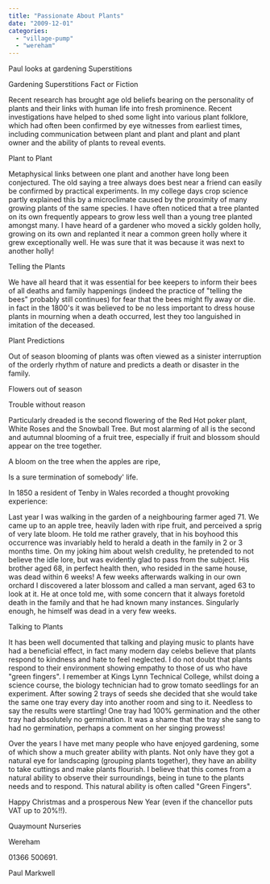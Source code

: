 ```yaml
---
title: "Passionate About Plants"
date: "2009-12-01"
categories: 
  - "village-pump"
  - "wereham"
---
```


Paul looks at gardening Superstitions

Gardening Superstitions Fact or Fiction

Recent research has brought age old beliefs bearing on the personality of plants and their links with human life into fresh prominence. Recent investigations have helped to shed some light into various plant folklore, which had often been confirmed by eye witnesses from earliest times, including communication between plant and plant and plant and plant owner and the ability of plants to reveal events.

Plant to Plant

Metaphysical links between one plant and another have long been conjectured. The old saying a tree always does best near a friend can easily be confirmed by practical experiments. In my college days crop science partly explained this by a microclimate caused by the proximity of many growing plants of the same species. I have often noticed that a tree planted on its own frequently appears to grow less well than a young tree planted amongst many. I have heard of a gardener who moved a sickly golden holly, growing on its own and replanted it near a common green holly where it grew exceptionally well. He was sure that it was because it was next to another holly!

Telling the Plants

We have all heard that it was essential for bee keepers to inform their bees of all deaths and family happenings (indeed the practice of "telling the bees" probably still continues) for fear that the bees might fly away or die. in fact in the 1800's it was believed to be no less important to dress house plants in mourning when a death occurred, lest they too languished in imitation of the deceased.

Plant Predictions

Out of season blooming of plants was often viewed as a sinister interruption of the orderly rhythm of nature and predicts a death or disaster in the family.

Flowers out of season

Trouble without reason

Particularly dreaded is the second flowering of the Red Hot poker plant, White Roses and the Snowball Tree. But most alarming of all is the second and autumnal blooming of a fruit tree, especially if fruit and blossom should appear on the tree together.

A bloom on the tree when the apples are ripe,

Is a sure termination of somebody' life.

In 1850 a resident of Tenby in Wales recorded a thought provoking experience:

Last year I was walking in the garden of a neighbouring farmer aged 71. We came up to an apple tree, heavily laden with ripe fruit, and perceived a sprig of very late bloom. He told me rather gravely, that in his boyhood this occurrence was invariably held to herald a death in the family in 2 or 3 months time. On my joking him about welsh credulity, he pretended to not believe the idle lore, but was evidently glad to pass from the subject. His brother aged 68, in perfect health then, who resided in the same house, was dead within 6 weeks! A few weeks afterwards walking in our own orchard I discovered a later blossom and called a man servant, aged 63 to look at it. He at once told me, with some concern that it always foretold death in the family and that he had known many instances. Singularly enough, he himself was dead in a very few weeks.

Talking to Plants

It has been well documented that talking and playing music to plants have had a beneficial effect, in fact many modern day celebs believe that plants respond to kindness and hate to feel neglected. I do not doubt that plants respond to their environment showing empathy to those of us who have "green fingers". I remember at Kings Lynn Technical College, whilst doing a science course, the biology technician had to grow tomato seedlings for an experiment. After sowing 2 trays of seeds she decided that she would take the same one tray every day into another room and sing to it. Needless to say the results were startling! One tray had 100% germination and the other tray had absolutely no germination. It was a shame that the tray she sang to had no germination, perhaps a comment on her singing prowess!

Over the years I have met many people who have enjoyed gardening, some of which show a much greater ability with plants. Not only have they got a natural eye for landscaping (grouping plants together), they have an ability to take cuttings and make plants flourish. I believe that this comes from a natural ability to observe their surroundings, being in tune to the plants needs and to respond. This natural ability is often called "Green Fingers".

Happy Christmas and a prosperous New Year (even if the chancellor puts VAT up to 20%!!).

Quaymount Nurseries

Wereham

01366 500691.

Paul Markwell
